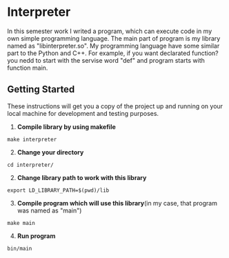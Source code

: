 # Interpreter

In this semester work I writed a program, which can execute code in my own simple programming language. The main part of program is my library named as "libinterpreter.so". My programming language have some similar part to the Python and C++. For example, if you want declarated function? you nedd to start with the servise word "def" and program starts with function main.

## Getting Started

These instructions will get you a copy of the project up and running on your local machine for development and testing purposes.

  1. **Compile library by using makefile**

  ```
  make interpreter
  ```
  2. **Change your directory**  
  ```
  cd interpreter/
  ```
  2. **Change library path to work with this library**

  ```
  export LD_LIBRARY_PATH=$(pwd)/lib
  ```
  3. **Compile program which will use this library**(in my case, that program was named as "main")

  ```
  make main
  ```
  4. **Run program**
  ```
  bin/main
  ```
